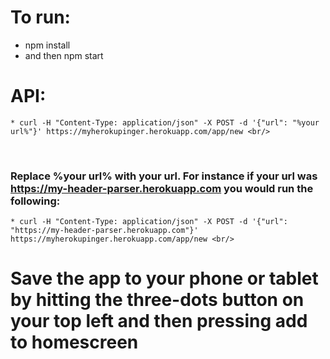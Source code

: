 # To run:
* npm install <br/>
* and then npm start <br/>


# API: </br>
```
* curl -H "Content-Type: application/json" -X POST -d '{"url": "%your url%"}' https://myherokupinger.herokuapp.com/app/new <br/>
```
<br/>

### Replace %your url% with your url. For instance if your url was https://my-header-parser.herokuapp.com you would run the following: <br/>

`* curl -H "Content-Type: application/json" -X POST -d '{"url": "https://my-header-parser.herokuapp.com"}' https://myherokupinger.herokuapp.com/app/new <br/>`


# Save the app to your phone or tablet by hitting the three-dots button on your top left and then pressing add to homescreen
